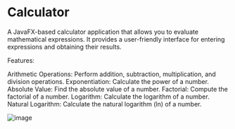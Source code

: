 # Calculator
A JavaFX-based calculator application that allows you to evaluate mathematical expressions. It provides a user-friendly interface for entering expressions and obtaining their results.

Features:

Arithmetic Operations: Perform addition, subtraction, multiplication, and division operations.
Exponentiation: Calculate the power of a number.
Absolute Value: Find the absolute value of a number.
Factorial: Compute the factorial of a number.
Logarithm: Calculate the logarithm of a number.
Natural Logarithm: Calculate the natural logarithm (ln) of a number.

![image](https://github.com/Fjorelaa3/Calculator/assets/123838458/fb9dc50c-fed2-409e-9126-4d73eab97e40)
